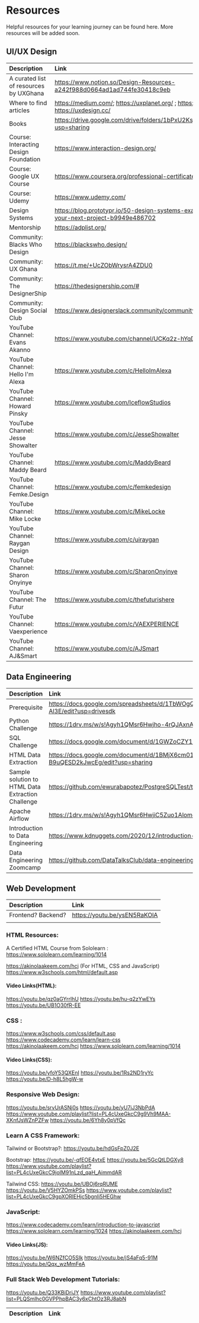 # Resources
Helpful resources for your learning journey can be found here. More resources will be added soon.

## UI/UX Design

| Description  | Link    |
| :------------- | :---------- |
| A curated list of resources by UXGhana | https://www.notion.so/Design-Resources-a242f988d0664ad1ad744fe30418c9eb|
| Where to find articles| https://medium.com/; https://uxplanet.org/ ; https://www.nngroup.com/; https://uxdesign.cc/|
| Books | https://drive.google.com/drive/folders/1bPxU2KsjeHMImJ9beR8Grazgv90pCAln?usp=sharing|
| Course: Interacting Design Foundation | https://www.interaction-design.org/ |
| Course: Google UX Course | https://www.coursera.org/professional-certificates/google-ux-design |
| Course: Udemy| https://www.udemy.com/ |
| Design Systems | https://blog.prototypr.io/50-design-systems-examples-to-learn-from-for-your-next-project-b9949e486702 |
| Mentorship | https://adplist.org/ |
| Community: Blacks Who Design | https://blackswho.design/ |
| Community: UX Ghana | https://t.me/+UcZObWrysrA4ZDU0 |
| Community: The DesignerShip | https://thedesignership.com/# |
| Community: Design Social Club | https://www.designerslack.community/community/designsocialclub |
| YouTube Channel: Evans Akanno | https://www.youtube.com/channel/UCKq2z-hYqD1D1RxFPEdhKqw |
| YouTube Channel: Hello I'm Alexa | https://www.youtube.com/c/HelloImAlexa |
| YouTube Channel: Howard Pinsky | https://www.youtube.com/IceflowStudios |
| YouTube Channel: Jesse Showalter | https://www.youtube.com/c/JesseShowalter |
| YouTube Channel: Maddy Beard | https://www.youtube.com/c/MaddyBeard |
| YouTube Channel: Femke.Design| https://www.youtube.com/c/femkedesign |
| YouTube Channel: Mike Locke| https://www.youtube.com/c/MikeLocke |
| YouTube Channel: Raygan Design| https://www.youtube.com/c/uiraygan  |
| YouTube Channel: Sharon Onyinye| https://www.youtube.com/c/SharonOnyinye |
| YouTube Channel: The Futur | https://www.youtube.com/c/thefuturishere |
| YouTube Channel: Vaexperience | https://www.youtube.com/c/VAEXPERIENCE |
| YouTube Channel: AJ&Smart | https://www.youtube.com/c/AJSmart |

## Data Engineering
| Description  | Link    |
| :------------- | :---------- |
| Prerequisite | https://docs.google.com/spreadsheets/d/1TbWOgQ7o-xmIFsVdP8V5xxay9MPgQ4nI-DjFmG-Al3E/edit?usp=drivesdk |
| Python Challenge| https://1drv.ms/w/s!Agyh1QMsr6Hwjho-4rQJAxnAa6J3?e=7z8kVh |
| SQL Challenge | https://docs.google.com/document/d/1GWZoCZY19appgB2yHfowrKAqszaSaIp2yvUAZZg73V4/edit# |
| HTML Data Extraction | https://docs.google.com/document/d/1BMjX6cm01xwDAFBNGJPitboR5GqQ-B9uQESD2kJwcEg/edit?usp=sharing |
| Sample solution to HTML Data Extraction Challenge | https://github.com/ewurabapotez/PostgreSQLTest/tree/main/Web%20Scraping |
| Apache Airflow | https://1drv.ms/w/s!Agyh1QMsr6HwjiC5Zuo1Alomd5CI?e=E3NVLV |
| Introduction to Data Engineering| https://www.kdnuggets.com/2020/12/introduction-data-engineering.html |
| Data Engineering Zoomcamp | https://github.com/DataTalksClub/data-engineering-zoomcamp |

## Web Development
| Description  | Link    |
| :------------- | :---------- |
| Frontend? Backend? | https://youtu.be/ysEN5RaKOlA |
| |  |

### HTML Resources:
A Certified HTML Course from Sololearn : https://www.sololearn.com/learning/1014

https://akinolaakeem.com/hcj (For HTML, CSS and JavaScript)
https://www.w3schools.com/html/default.asp

#### Video Links(HTML):
https://youtu.be/qz0aGYrrlhU
https://youtu.be/hu-q2zYwEYs
https://youtu.be/UB1O30fR-EE

### CSS :
https://www.w3schools.com/css/default.asp
https://www.codecademy.com/learn/learn-css
https://akinolaakeem.com/hcj
https://www.sololearn.com/learning/1014

#### Video Links(CSS):
https://youtu.be/yfoY53QXEnI
https://youtu.be/1Rs2ND1ryYc
https://youtu.be/D-h8L5hgW-w

### Responsive Web Design:
https://youtu.be/srvUrASNj0s
https://youtu.be/yU7jJ3NbPdA
https://www.youtube.com/playlist?list=PL4cUxeGkcC9g9Vh9MAA-XKnfJsWZnPZFw
https://youtu.be/6Yh8y0pVfQc

### Learn A CSS Framework:
Tailwind or Bootstrap?: https://youtu.be/hdGsFpZ0J2E

Bootstrap: 
https://youtu.be/-qfEOE4vtxE
https://youtu.be/5GcQtLDGXy8
https://www.youtube.com/playlist?list=PL4cUxeGkcC9joIM91nLzd_qaH_AimmdAR

Tailwind CSS:
https://youtu.be/UBOj6rqRUME
https://youtu.be/V5HYZOmkPSs
https://www.youtube.com/playlist?list=PL4cUxeGkcC9gpXORlEHjc5bgnIi5HEGhw


### JavaScript:
https://www.codecademy.com/learn/introduction-to-javascript
https://www.sololearn.com/learning/1024
https://akinolaakeem.com/hcj

#### Video Links(JS):
https://youtu.be/W6NZfCO5SIk
https://youtu.be/jS4aFq5-91M
https://youtu.be/Qqx_wzMmFeA

### Full Stack Web Development Tutorials:
https://youtu.be/Q33KBiDriJY
https://www.youtube.com/playlist?list=PLQSmIhc0GVPPhpBAC3y6xChtOz3RJ8abN

| Description  | Link    |
| :------------- | :---------- |
